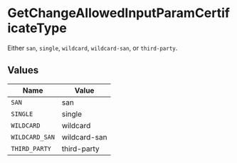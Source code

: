 # GetChangeAllowedInputParamCertificateType

Either `san`, `single`, `wildcard`, `wildcard-san`, or `third-party`.


## Values

| Name           | Value          |
| -------------- | -------------- |
| `SAN`          | san            |
| `SINGLE`       | single         |
| `WILDCARD`     | wildcard       |
| `WILDCARD_SAN` | wildcard-san   |
| `THIRD_PARTY`  | third-party    |